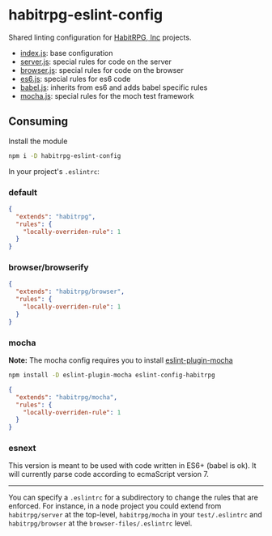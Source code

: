 habitrpg-eslint-config
===
Shared linting configuration for [HabitRPG, Inc](https://github.com/HabitRPG) projects.

- [index.js](./index.js): base configuration
- [server.js](./server.js): special rules for code on the server
- [browser.js](./browser.js): special rules for code on the browser
- [es6.js](./es6.js): special rules for es6 code
- [babel.js](./babel.js): inherits from es6 and adds babel specific rules
- [mocha.js](./mocha.js): special rules for the moch test framework

## Consuming

Install the module

```bash
npm i -D habitrpg-eslint-config
```

In your project's `.eslintrc`:

### default

```json
{
  "extends": "habitrpg",
  "rules": {
    "locally-overriden-rule": 1
  }
}
```

### browser/browserify

```json
{
  "extends": "habitrpg/browser",
  "rules": {
    "locally-overriden-rule": 1
  }
}
```

### mocha

**Note:** The mocha config requires you to install [eslint-plugin-mocha](http://npmjs.com/eslint-plugin-mocha)

```bash
npm install -D eslint-plugin-mocha eslint-config-habitrpg
```

```json
{
  "extends": "habitrpg/mocha",
  "rules": {
    "locally-overriden-rule": 1
  }
}
```

### esnext

This version is meant to be used with code written in ES6+ (babel is ok). 
It will currently parse code according to ecmaScript version 7.

---

You can specify a `.eslintrc` for a subdirectory to change the rules that are enforced. For instance, in a node project you could extend from `habitrpg/server` at the top-level, `habitrpg/mocha` in your `test/.eslintrc` and `habitrpg/browser` at the `browser-files/.eslintrc` level.
